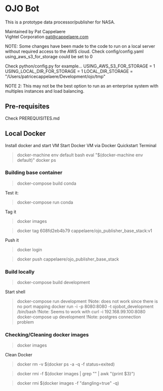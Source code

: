 # OJO Bot

This is a prototype data processor/publisher for NASA. 

Maintained by Pat Cappelaere	
Vightel Corporation
pat@cappelaere.com

NOTE:  Some changes have been made to the code to run on a local server without required access to the AWS cloud.
Check config/config.yaml
using_aws_s3_for_storage could be set to 0

Check python/config.py for example...
USING_AWS_S3_FOR_STORAGE	= 1
USING_LOCAL_DIR_FOR_STORAGE	= 1
LOCAL_DIR_STORAGE			= "/Users/patricecappelaere/Development/ojo/tmp"

NOTE 2: This may not be the best option to run as an enterprise system with multiples instances and load balancing.

## Pre-requisites

Check PREREQUISITES.md

## Local Docker
Install docker and start VM
Start Docker VM via Docker Quickstart Terminal

> docker-machine env default
> bash
> eval "$(docker-machine env default)"
> docker ps


### Building base container
> docker-compose build conda

Test it:
> docker-compose run conda

Tag it
> docker images

> docker tag 608fd2eb4b79 cappelaere/ojo_publisher_base_stack:v1

Push it
> docker login

> docker push cappelaere/ojo_publisher_base_stack

### Build locally
> docker-compose build development

Start shell
> docker-compose run development		!Note: does not work since there is no port mapping
> docker run -i -p 8080:8080 -t ojobot_development /bin/bash	!Note: Seems to work with curl -i 192.168.99.100:8080
> docker-compose up development			!Note: postgres connection problem


### Checking/Cleaning docker images
> docker images

Clean Docker
> docker rm -v $(docker ps -a -q -f status=exited)

> docker rmi -f $(docker images | grep "<none>" | awk "{print \$3}")
	
> docker rmi $(docker images -f "dangling=true" -q)
